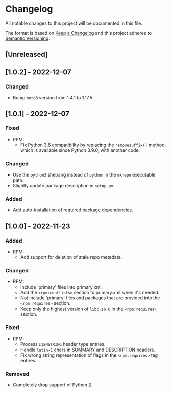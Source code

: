 # Changelog

All notable changes to this project will be documented in this file.

The format is based on [Keep a Changelog](http://keepachangelog.com/en/1.0.0/)
and this project adheres to [Semantic Versioning](http://semver.org/spec/v2.0.0.html).

## [Unreleased]

## [1.0.2] - 2022-12-07

### Changed

- Bump `boto3` version from 1.4.1 to 1.17.5.

## [1.0.1] - 2022-12-07

### Fixed

- RPM:
  * Fix Python 3.6 compatibility by replacing the `removesuffix()` method, which 
    is available since Python 3.9.0, with another code.

### Changed

- Use the `python3` shebang instead of `python` in the `mkrepo` executable path.
- Slightly update package description in `setup.py`.

### Added

- Add auto-installation of required package dependencies.

## [1.0.0] - 2022-11-23

### Added

- RPM:
  * Add support for deletion of stale repo metadata.

### Changed

- RPM:
  * Include 'primary' files into primary.xml.
  * Add the `<rpm:conflicts>` section to primary.xml when it's needed.
  * Not include 'primary' files and packages that are provided into the
    `<rpm:requires>` section.
  * Keep only the highest version of `libc.so.6` in the `<rpm:requires>`
    section.

### Fixed

- RPM:
  * Process `I18NSTRING` header type entries.
  * Handle `latin-1` chars in SUMMARY and DESCRIPTION headers.
  * Fix wrong string representation of flags in the `<rpm:requires>`
    tag entries.

### Removed

- Completely drop support of Python 2.
